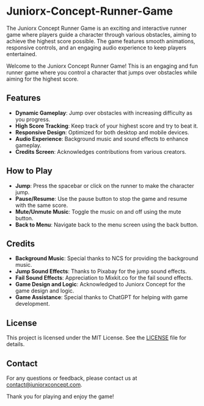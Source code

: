 # Juniorx-Concept-Runner-Game
The Juniorx Concept Runner Game is an exciting and interactive runner game where players guide a character through various obstacles, aiming to achieve the highest score possible. The game features smooth animations, responsive controls, and an engaging audio experience to keep players entertained. 

Welcome to the Juniorx Concept Runner Game! This is an engaging and fun runner game where you control a character that jumps over obstacles while aiming for the highest score. 

## Features

- **Dynamic Gameplay**: Jump over obstacles with increasing difficulty as you progress.
- **High Score Tracking**: Keep track of your highest score and try to beat it.
- **Responsive Design**: Optimized for both desktop and mobile devices.
- **Audio Experience**: Background music and sound effects to enhance gameplay.
- **Credits Screen**: Acknowledges contributions from various creators.

## How to Play

- **Jump**: Press the spacebar or click on the runner to make the character jump.
- **Pause/Resume**: Use the pause button to stop the game and resume with the same score.
- **Mute/Unmute Music**: Toggle the music on and off using the mute button.
- **Back to Menu**: Navigate back to the menu screen using the back button.

## Credits

- **Background Music**: Special thanks to NCS for providing the background music.
- **Jump Sound Effects**: Thanks to Pixabay for the jump sound effects.
- **Fail Sound Effects**: Appreciation to Mixkit.co for the fail sound effects.
- **Game Design and Logic**: Acknowledged to Juniorx Concept for the game design and logic.
- **Game Assistance**: Special thanks to ChatGPT for helping with game development.

## License

This project is licensed under the MIT License. See the [LICENSE](LICENSE) file for details.

## Contact

For any questions or feedback, please contact us at [contact@juniorxconcept.com](mailto:samueladefowora5@gmail.com).

Thank you for playing and enjoy the game!

